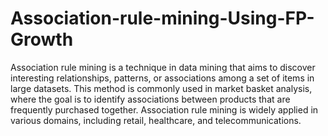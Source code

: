 # Association-rule-mining-Using-FP-Growth
<p>Association rule mining is a technique in data mining that aims to discover interesting relationships, patterns, or associations among a set of items in large datasets. This method is commonly used in market basket analysis, where the goal is to identify associations between products that are frequently purchased together. Association rule mining is widely applied in various domains, including retail, healthcare, and telecommunications.</p> 
